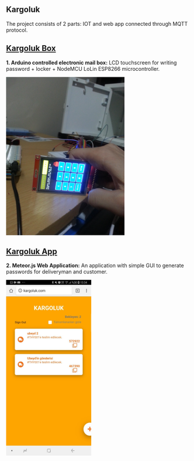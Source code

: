 ## Kargoluk

The project consists of 2 parts: IOT and web app connected through MQTT protocol.


## [Kargoluk Box](https://github.com/mustafahakkoz/Kargoluk_IOT_prototypes/tree/master/Kargoluk%20Box)  
**1. Arduino controlled electronic mail box:**  LCD touchscreen for writing password + locker + NodeMCU LoLin ESP8266 microcontroller.

<img src="https://github.com/mustafahakkoz/Kargoluk_IOT_prototypes/blob/master/Kargoluk%20Box/photos/lolin/IMG_20181019_214926_747.jpg" width="324">

## [Kargoluk App](https://github.com/mustafahakkoz/Kargoluk_IOT_prototypes/tree/master/Kargoluk%20App)  
**2. Meteor.js Web Application:** An application with simple GUI to generate passwords for deliveryman and customer.

<img src="https://github.com/mustafahakkoz/Kargoluk_IOT_prototypes/blob/master/Kargoluk%20App/imgs/IMG_20200720_005414_226.jpg" height="480">
